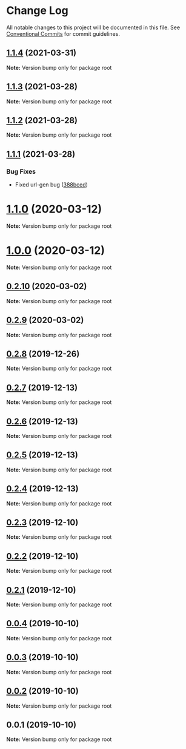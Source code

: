 # Change Log

All notable changes to this project will be documented in this file.
See [Conventional Commits](https://conventionalcommits.org) for commit guidelines.

## [1.1.4](https://github.com/andoshin11/squelette/compare/v1.1.3...v1.1.4) (2021-03-31)

**Note:** Version bump only for package root





## [1.1.3](https://github.com/andoshin11/squelette/compare/v1.1.2...v1.1.3) (2021-03-28)

**Note:** Version bump only for package root





## [1.1.2](https://github.com/andoshin11/squelette/compare/v1.1.1...v1.1.2) (2021-03-28)

**Note:** Version bump only for package root





## [1.1.1](https://github.com/andoshin11/squelette/compare/v1.1.0...v1.1.1) (2021-03-28)


### Bug Fixes

* Fixed url-gen bug ([388bced](https://github.com/andoshin11/squelette/commit/388bced))





# [1.1.0](https://github.com/andoshin11/squelette/compare/v0.2.10...v1.1.0) (2020-03-12)

**Note:** Version bump only for package root





# [1.0.0](https://github.com/andoshin11/squelette/compare/v0.2.10...v1.0.0) (2020-03-12)

**Note:** Version bump only for package root





## [0.2.10](https://github.com/andoshin11/squelette/compare/v0.2.9...v0.2.10) (2020-03-02)

**Note:** Version bump only for package root





## [0.2.9](https://github.com/andoshin11/squelette/compare/v0.2.8...v0.2.9) (2020-03-02)

**Note:** Version bump only for package root





## [0.2.8](https://github.com/andoshin11/squelette/compare/v0.2.7...v0.2.8) (2019-12-26)

**Note:** Version bump only for package root





## [0.2.7](https://github.com/andoshin11/squelette/compare/v0.2.6...v0.2.7) (2019-12-13)

**Note:** Version bump only for package root





## [0.2.6](https://github.com/andoshin11/squelette/compare/v0.2.5...v0.2.6) (2019-12-13)

**Note:** Version bump only for package root





## [0.2.5](https://github.com/andoshin11/squelette/compare/v0.2.4...v0.2.5) (2019-12-13)

**Note:** Version bump only for package root





## [0.2.4](https://github.com/andoshin11/squelette/compare/v0.2.3...v0.2.4) (2019-12-13)

**Note:** Version bump only for package root





## [0.2.3](https://github.com/andoshin11/squelette/compare/v0.2.2...v0.2.3) (2019-12-10)

**Note:** Version bump only for package root





## [0.2.2](https://github.com/andoshin11/squelette/compare/v0.2.1...v0.2.2) (2019-12-10)

**Note:** Version bump only for package root





## [0.2.1](https://github.com/andoshin11/squelette/compare/v0.2.0...v0.2.1) (2019-12-10)

**Note:** Version bump only for package root





## [0.0.4](https://github.com/andoshin11/squelette/compare/v0.0.3...v0.0.4) (2019-10-10)

**Note:** Version bump only for package root





## [0.0.3](https://github.com/andoshin11/squelette/compare/v0.0.2...v0.0.3) (2019-10-10)

**Note:** Version bump only for package root





## [0.0.2](https://github.com/andoshin11/squelette/compare/v0.0.1...v0.0.2) (2019-10-10)

**Note:** Version bump only for package root





## 0.0.1 (2019-10-10)

**Note:** Version bump only for package root
